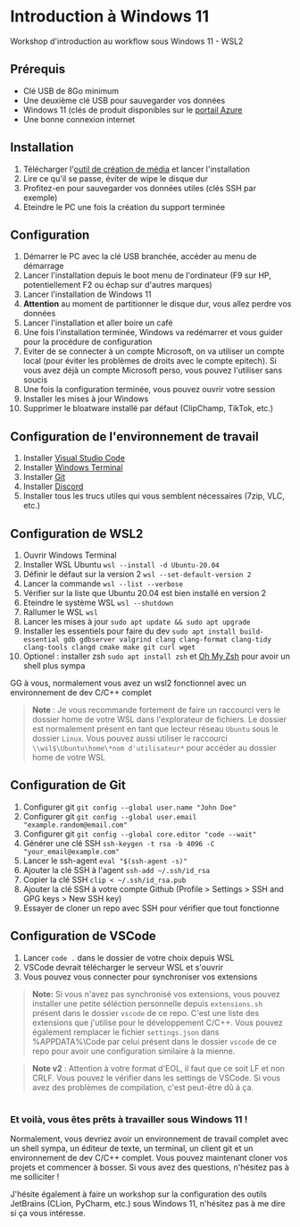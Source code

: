 # Introduction à Windows 11

Workshop d'introduction au workflow sous Windows 11 - WSL2

## Prérequis

- Clé USB de 8Go minimum
- Une deuxième clé USB pour sauvegarder vos données
- Windows 11 (clés de produit disponibles sur le [portail Azure](https://portal.azure.com/#view/Microsoft_Azure_Education/EducationMenuBlade/~/software)
- Une bonne connexion internet

## Installation

1. Télécharger l'[outil de création de média](https://www.microsoft.com/fr-fr/software-download/windows11) et lancer l'installation
2. Lire ce qu'il se passe, éviter de wipe le disque dur
3. Profitez-en pour sauvegarder vos données utiles (clés SSH par exemple)
4. Eteindre le PC une fois la création du support terminée

## Configuration

1. Démarrer le PC avec la clé USB branchée, accéder au menu de démarrage
2. Lancer l'installation depuis le boot menu de l'ordinateur (F9 sur HP, potentiellement F2 ou échap sur d'autres marques)
3. Lancer l'installation de Windows 11
4. **Attention** au moment de partitionner le disque dur, vous allez perdre vos données
5. Lancer l'installation et aller boire un café
6. Une fois l'installation terminée, Windows va redémarrer et vous guider pour la procédure de configuration
7. Eviter de se connecter à un compte Microsoft, on va utiliser un compte local (pour éviter les problèmes de droits avec le compte epitech). Si vous avez déjà un compte Microsoft perso, vous pouvez l'utiliser sans soucis
8. Une fois la configuration terminée, vous pouvez ouvrir votre session
9. Installer les mises à jour Windows
10. Supprimer le bloatware installé par défaut (ClipChamp, TikTok, etc.)

## Configuration de l'environnement de travail

1. Installer [Visual Studio Code](https://code.visualstudio.com/)
2. Installer [Windows Terminal](https://www.microsoft.com/fr-fr/p/windows-terminal/9n0dx20hk701?activetab=pivot:overviewtab)
3. Installer [Git](https://git-scm.com/download/win)
4. Installer [Discord](https://discord.com/download)
5. Installer tous les trucs utiles qui vous semblent nécessaires (7zip, VLC, etc.)

## Configuration de WSL2

1. Ouvrir Windows Terminal
2. Installer WSL Ubuntu `wsl --install -d Ubuntu-20.04`
3. Définir le défaut sur la version 2 `wsl --set-default-version 2`
6. Lancer la commande `wsl --list --verbose`
7. Vérifier sur la liste que Ubuntu 20.04 est bien installé en version 2
8. Eteindre le système WSL `wsl --shutdown`
9. Rallumer le WSL `wsl`
10. Lancer les mises à jour `sudo apt update && sudo apt upgrade`
11. Installer les essentiels pour faire du dev `sudo apt install build-essential gdb gdbserver valgrind clang clang-format clang-tidy clang-tools clangd cmake make git curl wget`
12. Optionel : installer zsh `sudo apt install zsh` et  [Oh My Zsh](https://ohmyz.sh/) pour avoir un shell plus sympa

GG à vous, normalement vous avez un wsl2 fonctionnel avec un environnement de dev C/C++ complet

> **Note** : Je vous recommande fortement de faire un raccourci vers le dossier home de votre WSL dans l'explorateur de fichiers. Le dossier est normalement présent en tant que lecteur réseau `Ubuntu` sous le dossier `Linux`. Vous pouvez aussi utiliser le raccourci `\\wsl$\Ubuntu\home\*nom d'utilisateur*` pour accéder au dossier home de votre WSL

## Configuration de Git

1. Configurer git `git config --global user.name "John Doe"`
2. Configurer git `git config --global user.email "example.random@email.com"`
3. Configurer git `git config --global core.editor "code --wait"`
4. Générer une clé SSH `ssh-keygen -t rsa -b 4096 -C "your_email@example.com"`
5. Lancer le ssh-agent `eval "$(ssh-agent -s)"`
6. Ajouter la clé SSH à l'agent `ssh-add ~/.ssh/id_rsa`
7. Copier la clé SSH `clip < ~/.ssh/id_rsa.pub`
8. Ajouter la clé SSH à votre compte Github (Profile > Settings > SSH and GPG keys > New SSH key)
9. Essayer de cloner un repo avec SSH pour vérifier que tout fonctionne

## Configuration de VSCode

1. Lancer `code .` dans le dossier de votre choix depuis WSL
2. VSCode devrait télécharger le serveur WSL et s'ouvrir
3. Vous pouvez vous connecter pour synchroniser vos extensions

> **Note:** Si vous n'avez pas synchronisé vos extensions, vous pouvez installer une petite séléction personnelle depuis `extensions.sh` présent dans le dossier `vscode` de ce repo. C'est une liste des extensions que j'utilise pour le développement C/C++. Vous pouvez également remplacer le fichier `settings.json` dans %APPDATA%\Code par celui présent dans le dossier `vscode` de ce repo pour avoir une configuration similaire à la mienne.

> **Note v2** : Attention à votre format d'EOL, il faut que ce soit LF et non CRLF. Vous pouvez le vérifier dans les settings de VSCode. Si vous avez des problèmes de compilation, c'est peut-être dû à ça.

#

### Et voilà, vous êtes prêts à travailler sous Windows 11 !
Normalement, vous devriez avoir un environnement de travail complet avec un shell sympa, un éditeur de texte, un terminal, un client git et un environnement de dev C/C++ complet. Vous pouvez maintenant cloner vos projets et commencer à bosser.
Si vous avez des questions, n'hésitez pas à me solliciter !

J'hésite également à faire un workshop sur la configuration des outils JetBrains (CLion, PyCharm, etc.) sous Windows 11, n'hésitez pas à me dire si ça vous intéresse.